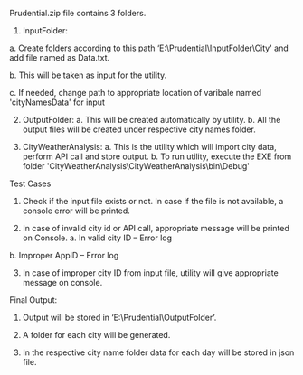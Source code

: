Prudential.zip file contains 3 folders.
1.	InputFolder:

a.	Create folders according to this path ‘E:\Prudential\InputFolder\City' and add file named as Data.txt.

b.	This will be taken as input for the utility. 

c.	If needed, change path to appropriate location of varibale named 'cityNamesData' for input 

2.	OutputFolder:
a.	This will be created automatically by utility. 
b.	All the output files will be created under respective city names folder.

3.	CityWeatherAnalysis:
a.	This is the utility which will import city data, perform API call and store output.
b.	To run utility, execute the EXE from folder 'CityWeatherAnalysis\CityWeatherAnalysis\bin\Debug'

Test Cases
1.	Check if the input file exists or not. In case if the file is not available, a console error will be printed.
 

2.	In case of invalid city id or API call, appropriate message will be printed on Console.
a.	In valid city ID – Error log
 

b.	Improper AppID – Error log
 

3.	In case of improper city ID from input file, utility will give appropriate message on console.
 

Final Output:
1.	Output will be stored in ‘E:\Prudential\OutputFolder’.
2.	A folder for each city will be generated.
 

3.	In the respective city name folder data for each day will be stored in json file.
 
